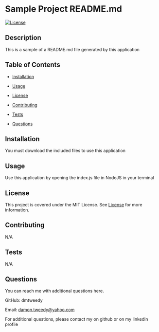 # Sample Project README.md

[![License](https://img.shields.io/badge/license-MIT-blue.svg)](https://opensource.org/licenses/MIT)

## Description
This is a sample of a README.md file generated by this application

## Table of Contents
- [Installation](#installation)
- [Usage](#usage)
- [License](#license)

- [Contributing](#contributing)
- [Tests](#tests)
- [Questions](#questions)

## Installation
You must download the included files to use this application

## Usage
Use this application by opening the index.js file in NodeJS in your terminal

## License

This project is covered under the MIT License. See [License](https://opensource.org/licenses/MIT) for more information.


## Contributing
N/A

## Tests
N/A

## Questions
You can reach me with additional questions here.

GitHub: dmtweedy

Email: damon.tweedy@yahoo.com

For additional questions, please contact my on github or on my linkedin profile
